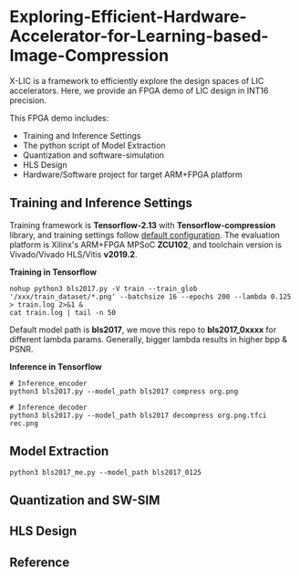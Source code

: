 # Exploring-Efficient-Hardware-Accelerator-for-Learning-based-Image-Compression

X-LIC is a framework to efficiently explore the design spaces of LIC accelerators. Here, we provide an FPGA demo of LIC design in INT16 precision.

This FPGA demo includes:
* Training and Inference Settings
* The python script of Model Extraction
* Quantization and software-simulation
* HLS Design
* Hardware/Software project for target ARM+FPGA platform

## Training and Inference Settings

Training framework is **Tensorflow-2.13** with **Tensorflow-compression** library, and training settings follow [default configuration](https://github.com/tensorflow/compression/blob/master/models/bls2017.py). The evaluation platform is Xilinx's ARM+FPGA MPSoC **ZCU102**, and toolchain version is Vivado/Vivado HLS/Vitis **v2019.2**.

**Training in Tensorflow**
```  
nohup python3 bls2017.py -V train --train_glob '/xxx/train_dataset/*.png' --batchsize 16 --epochs 200 --lambda 0.125 > train.log 2>&1 &
cat train.log | tail -n 50
```
Default model path is **bls2017**, we move this repo to **bls2017_0xxxx** for different lambda params. Generally, bigger lambda results in higher bpp & PSNR.

**Inference in Tensorflow**
``` 
# Inference_encoder
python3 bls2017.py --model_path bls2017 compress org.png

# Inference_decoder
python3 bls2017.py --model_path bls2017 decompress org.png.tfci rec.png
``` 
## Model Extraction
```
python3 bls2017_me.py --model_path bls2017_0125
```
## Quantization and SW-SIM

## HLS Design



## Reference

